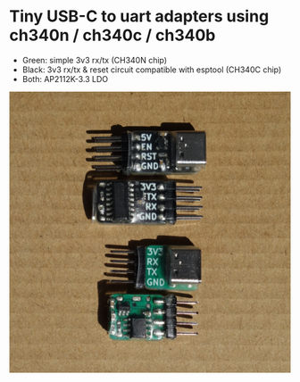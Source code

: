 
# Tiny USB-C to uart adapters using ch340n / ch340c / ch340b

* Green: simple 3v3 rx/tx (CH340N chip)
* Black: 3v3 rx/tx & reset circuit compatible with esptool (CH340C chip)
* Both: AP2112K-3.3 LDO

<img src="img/uuarts.jpg" width="512">

